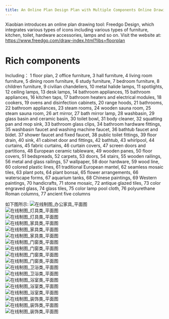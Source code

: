 ```yaml
---
title: An Online Plan Design Plan with Multiple Components Online Drawing
---
```


Xiaobian introduces an online plan drawing tool: Freedgo Design, which integrates various types of icons including various types of furniture, kitchen, toilet, hardware accessories, lamps and so on. Visit the website at: https://www.freedgo.com/draw-index.html?libs=floorplan
# Rich components
Including：
1 floor plan, 2 office furniture, 3 hall furniture, 4 living room furniture, 5 dining room furniture, 6 study furniture, 7 bedroom furniture, 8 children furniture, 9 civilian chandeliers, 10 metal halide lamps, 11 spotlights, 12 ceiling lamps, 13 desk lamps, 14 bathroom appliances, 15 bathroom appliances, 16 kitchen taps, 17 bathroom heaters and electrical modules, 18 cookers, 19 ovens and disinfection cabinets, 20 range hoods, 21 bathrooms, 22 bathroom appliances, 23 steam rooms, 24 wooden sauna room, 25 steam sauna room, 26 art mirror, 27 bath mirror lamp, 28 washbasin, 29 glass basin and ceramic basin, 30 toilet bowl, 31 body cleaner, 32 squatting pan and mop sink, 33 bathroom glass clips, 34 bathroom hardware fittings, 35 washbasin faucet and washing machine faucet, 36 bathtub faucet and bidet. 37 shower faucet and fixed faucet, 38 public toilet fittings, 39 floor drain, 40 sink, 41 cabinet door and fittings, 42 bathtub, 43 whirlpool, 44 curtains, 45 fabric curtains, 46 curtain covers, 47 screen doors and partitions, 48 European ceramic tableware, 49 wooden panes, 50 floor covers, 51 bedspreads, 52 carpets, 53 doors, 54 stairs, 55 wooden railings, 56 metal and glass railings, 57 wallpaper, 58 door hardware, 59 wood line, 60 colored plastic lines, 61 traditional European mantel, 62 seamless mosaic tiles, 63 plant pots, 64 plant bonsai, 65 flower arrangements, 66 waterscape forms, 67 aquarium tanks, 68 Chinese paintings, 69 Western paintings, 70 handicrafts, 71 stone mosaic, 72 antique glazed tiles, 73 color engraved glass, 74 glass tiles, 75 color lamp pool cloth, 76 polyurethane Roman columns, 77 ancient five columns
<script async src="https://pagead2.googlesyndication.com/pagead/js/adsbygoogle.js"></script><ins class="adsbygoogle" style="display:block; text-align:center;" data-ad-layout="in-article" data-ad-format="fluid" data-ad-client="ca-pub-9055212255210230" data-ad-slot="7941459222"></ins> <script>(adsbygoogle = window.adsbygoogle || []).push({});</script>
如下图所示:
![在线制图_办公家具_平面图](/public/themes/freedgo/floor/floordetail/办公家具.png "在线制图 办公家具")  
![在线制图_灯具类_平面图](/public/themes/freedgo/floor/floordetail/灯具类.png "在线制图 灯具类")  
![在线制图_灯具类_平面图](/public/themes/freedgo/floor/floordetail/灯具类2.png "在线制图 灯具类")  
![在线制图_家具类_平面图](/public/themes/freedgo/floor/floordetail/家具类.png "在线制图 家具类")  
![在线制图_家具类_平面图](/public/themes/freedgo/floor/floordetail/家具类1.png "在线制图 家具类")  
![在线制图_家具类_平面图](/public/themes/freedgo/floor/floordetail/家具类2.png "在线制图 家具类")  
![在线制图_门窗类_平面图](/public/themes/freedgo/floor/floordetail/门窗类.png "在线制图 门窗类")  
![在线制图_门窗类_平面图](/public/themes/freedgo/floor/floordetail/门窗类1.png "在线制图 门窗类")  
![在线制图_门窗类_平面图](/public/themes/freedgo/floor/floordetail/门窗类2.png "在线制图 门窗类")  
![在线制图_门窗类_平面图](/public/themes/freedgo/floor/floordetail/门窗类3.png "在线制图 门窗类")  
![在线制图_卫浴类_平面图](/public/themes/freedgo/floor/floordetail/卫浴类.png "在线制图 卫浴类")  
![在线制图_卫浴类_平面图](/public/themes/freedgo/floor/floordetail/卫浴类1.png "在线制图 卫浴类")  
![在线制图_浴室类_平面图](/public/themes/freedgo/floor/floordetail/浴室类.png "在线制图 浴室类")  
![在线制图_浴室类_平面图](/public/themes/freedgo/floor/floordetail/浴室类1.png "在线制图 浴室类")  
![在线制图_浴室类_平面图](/public/themes/freedgo/floor/floordetail/浴室类2.png "在线制图 浴室类")  
![在线制图_装饰类_平面图](/public/themes/freedgo/floor/floordetail/装饰类.png "在线制图 装饰类")  
![在线制图_装饰类_平面图](/public/themes/freedgo/floor/floordetail/装饰类1.png "在线制图 装饰类")  
![在线制图_装饰类_平面图](/public/themes/freedgo/floor/floordetail/装饰类2.png "在线制图 装饰类")  

  
